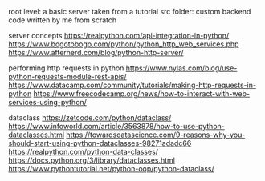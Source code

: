 root level: a basic server taken from a tutorial
src folder: custom backend code written by me from scratch


server concepts
https://realpython.com/api-integration-in-python/
https://www.bogotobogo.com/python/python_http_web_services.php
https://www.afternerd.com/blog/python-http-server/

performing http requests in python
https://www.nylas.com/blog/use-python-requests-module-rest-apis/
https://www.datacamp.com/community/tutorials/making-http-requests-in-python
https://www.freecodecamp.org/news/how-to-interact-with-web-services-using-python/

dataclass
https://zetcode.com/python/dataclass/
https://www.infoworld.com/article/3563878/how-to-use-python-dataclasses.html
https://towardsdatascience.com/9-reasons-why-you-should-start-using-python-dataclasses-98271adadc66
https://realpython.com/python-data-classes/
https://docs.python.org/3/library/dataclasses.html
https://www.pythontutorial.net/python-oop/python-dataclass/
